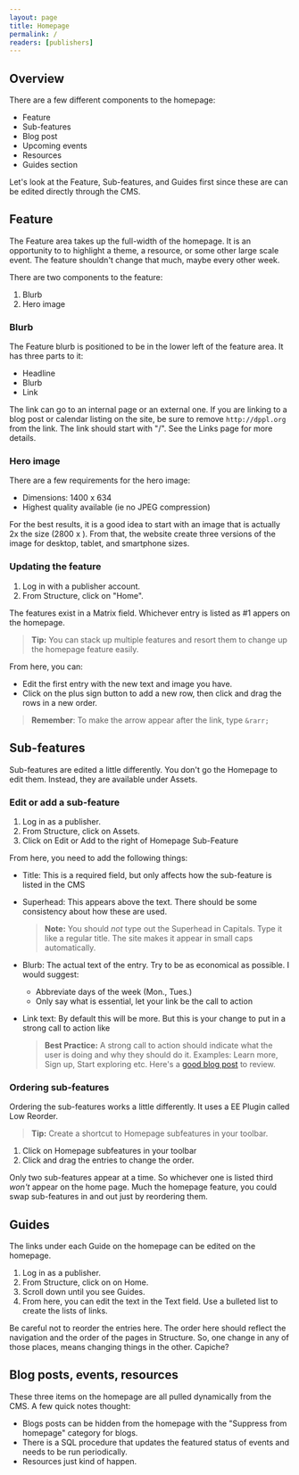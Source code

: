 ```yaml
---
layout: page
title: Homepage
permalink: /
readers: [publishers]
---
```


## Overview

There are a few different components to the homepage:

- Feature
- Sub-features
- Blog post
- Upcoming events
- Resources
- Guides section

Let's look at the Feature, Sub-features, and Guides first since these are can be edited directly through the CMS.

## Feature

The Feature area takes up the full-width of the homepage. It is an opportunity to to highlight a theme, a resource, or some other large scale event. The feature shouldn't change that much, maybe every other week.

There are two components to the feature:

1. Blurb
2. Hero image

### Blurb

The Feature blurb is positioned to be in the lower left of the feature area. It has three parts to it:

- Headline
- Blurb
- Link

The link can go to an internal page or an external one. If you are linking to a blog post or calendar listing on the site, be sure to remove `http://dppl.org` from the link. The link should start with "/". See the Links page for more details.

### Hero image

There are a few requirements for the hero image:

- Dimensions: 1400 x 634
- Highest quality available (ie no JPEG compression)

For the best results, it is a good idea to start with an image that is actually 2x the size (2800 x ). From that, the website create three versions of the image for desktop, tablet, and smartphone sizes. 

### Updating the feature

1. Log in with a publisher account.
2. From Structure, click on "Home".

The features exist in a Matrix field. Whichever entry is listed as #1 appers on the homepage.

> **Tip:** You can stack up multiple features and resort them to change up the homepage feature easily.

From here, you can:

- Edit the first entry with the new text and image you have.
- Click on the plus sign button to add a new row, then click and drag the rows in a new order.

> **Remember**: To make the arrow appear after the link, type `&rarr;`

## Sub-features

Sub-features are edited a little differently. You don't go the Homepage to edit them. Instead, they are available under Assets. 

### Edit or add a sub-feature

1. Log in as a publisher.
2. From Structure, click on Assets.
3. Click on Edit or Add to the right of Homepage Sub-Feature

From here, you need to add the following things:

- Title: This is a required field, but only affects how the sub-feature is listed in the CMS
- Superhead: This appears above the text. There should be some consistency about how these are used.

    > **Note:** You should *not* type out the Superhead in Capitals. Type it like a regular title. The site makes it appear in small caps automatically.

- Blurb: The actual text of the entry. Try to be as economical as possible. I would suggest:

    - Abbreviate days of the week (Mon., Tues.)
    - Only say what is essential, let your link be the call to action

- Link text: By default this will be more. But this is your change to put in a strong call to action like

    > **Best Practice:** A strong call to action should indicate what the user is doing and why they should do it. Examples: Learn more, Sign up, Start exploring etc. Here's a [good blog post](http://blog.crazyegg.com/2013/07/24/call-to-action-examples/) to review.

### Ordering sub-features

Ordering the sub-features works a little differently. It uses a EE Plugin called Low Reorder. 

> **Tip:** Create a shortcut to Homepage subfeatures in your toolbar.

1. Click on Homepage subfeatures in your toolbar
2. Click and drag the entries to change the order.

Only two sub-features appear at a time. So whichever one is listed third *won't* appear on the home page. Much the homepage feature, you could swap sub-features in and out just by reordering them.

## Guides

The links under each Guide on the homepage can be edited on the homepage.

1. Log in as a publisher. 
2. From Structure, click on on Home.
3. Scroll down until you see Guides.
4. From here, you can edit the text in the Text field. Use a bulleted list to create the lists of links. 

Be careful not to reorder the entries here. The order here should reflect the navigation and the order of the pages in Structure. So, one change in any of those places, means changing things in the other. Capiche?

## Blog posts, events, resources

These three items on the homepage are all pulled dynamically from the CMS. A few quick notes thought:

- Blogs posts can be hidden from the homepage with the "Suppress from homepage" category for blogs.
- There is a SQL procedure that updates the featured status of events and needs to be run periodically.
- Resources just kind of happen.